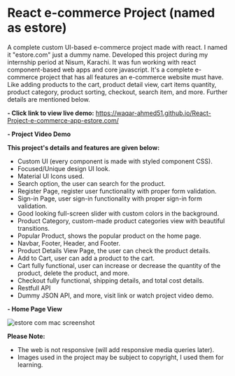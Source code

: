 # React e-commerce Project (named as estore)

A complete custom UI-based e-commerce project made with react. I named it "estore.com" just a dummy name. Developed this project during my internship period at Nisum, Karachi. It was fun working with react component-based web apps and core javascript. It's a complete e-commerce project that has all features an e-commerce website must have. Like adding products to the cart, product detail view, cart items quantity, product category, product sorting, checkout, search item, and more. Further details are mentioned below.
 
<strong> - Click link to view live demo:</strong> https://waqar-ahmed51.github.io/React-Project-e-commerce-app-estore.com/

<strong> - Project Video Demo</strong>

<strong>This project's details and features are given below: </strong>
- Custom UI (every component is made with styled component CSS).
- Focused/Unique design UI look.
- Material UI Icons used.
- Search option, the user can search for the product.
- Register Page, register user functionality with proper form validation.
- Sign-in Page, user sign-in functionality with proper sign-in form validation.
- Good looking full-screen slider with custom colors in the background.
- Product Category, custom-made product categories view with beautiful transitions.
- Popular Product, shows the popular product on the home page.
- Navbar, Footer, Header, and Footer.
- Product Details View Page, the user can check the product details.
- Add to Cart, user can add a product to the cart.
- Cart fully functional, user can increase or decrease the quantity of the product, delete the product, and more.
- Checkout fully functional, shipping details, and total cost details.
- Restfull API
- Dummy JSON API, and more, visit link or watch project video demo.


<strong> - Home Page View</strong>

![estore com mac screenshot](https://user-images.githubusercontent.com/54082156/183893088-6c480663-1989-4770-87f2-33c45ac9a43e.png)


<strong>Please Note:</strong>
- The web is not responsive (will add responsive media queries later).
- Images used in the project may be subject to copyright, I used them for learning.
